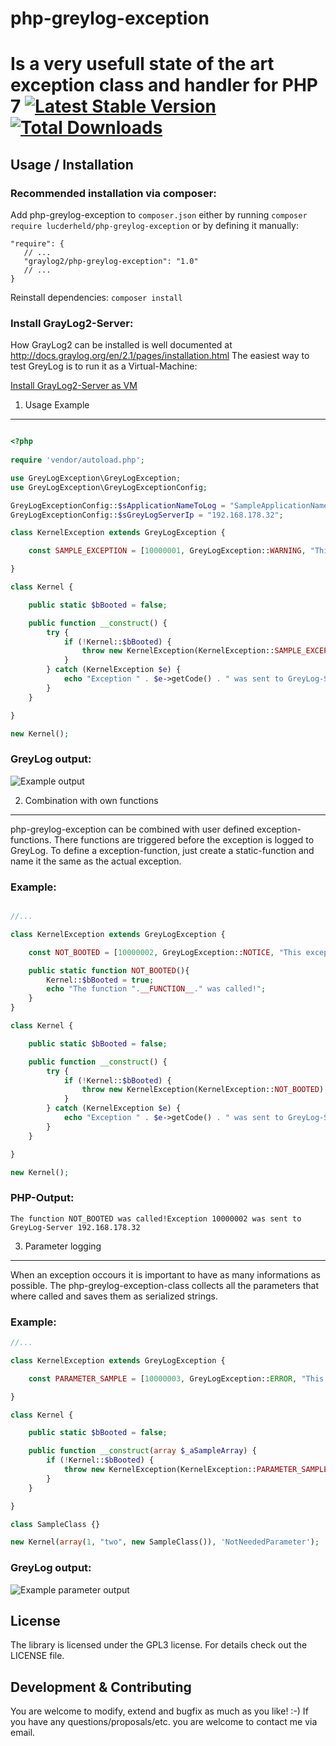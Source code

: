 # php-greylog-exception
Is a very usefull state of the art exception class and handler for PHP 7
[![Latest Stable Version](https://img.shields.io/packagist/v/lucderheld/php-greylog-exception.svg?style=flat-square)](https://packagist.org/packages/lucderheld/php-greylog-exception) [![Total Downloads](https://img.shields.io/packagist/dt/lucderheld/php-greylog-exception.svg?style=flat-square)](https://packagist.org/packages/lucderheld/php-greylog-exception) 
========

Usage / Installation
-----

### Recommended installation via composer:

Add php-greylog-exception to `composer.json` either by running `composer require lucderheld/php-greylog-exception` or by defining it manually:

    "require": {
       // ...
       "graylog2/php-greylog-exception": "1.0"
       // ...
    }

Reinstall dependencies: `composer install`

### Install GrayLog2-Server:

How GrayLog2 can be installed is well documented at http://docs.graylog.org/en/2.1/pages/installation.html 
The easiest way to test GreyLog is to run it as a Virtual-Machine:

[Install GrayLog2-Server as VM](http://docs.graylog.org/en/2.1/pages/installation/virtual_machine_appliances.html)

1. Usage Example
-----

```php

<?php
    
require 'vendor/autoload.php';

use GreyLogException\GreyLogException;
use GreyLogException\GreyLogExceptionConfig;

GreyLogExceptionConfig::$sApplicationNameToLog = "SampleApplicationName";
GreyLogExceptionConfig::$sGreyLogServerIp = "192.168.178.32";

class KernelException extends GreyLogException {

    const SAMPLE_EXCEPTION = [10000001, GreyLogException::WARNING, "This is the exception error text with a variable '%s'"];

}

class Kernel {

    public static $bBooted = false;

    public function __construct() {
        try {
            if (!Kernel::$bBooted) {
                throw new KernelException(KernelException::SAMPLE_EXCEPTION, "someValue");
            }
        } catch (KernelException $e) {
            echo "Exception " . $e->getCode() . " was sent to GreyLog-Server " . GreyLogExceptionConfig::$sGreyLogServerIp;
        }
    }

}

new Kernel();
``` 

### GreyLog output:

![Example output](https://github.com/lucderheld/php-greylog-exception/blob/master/samples/greylog-output.png)

2. Combination with own functions
-----

php-greylog-exception can be combined with user defined exception-functions. There functions are triggered before the exception is logged to GreyLog.
To define a exception-function, just create a static-function and name it the same as the actual exception.

### Example:

```php

//...

class KernelException extends GreyLogException {

    const NOT_BOOTED = [10000002, GreyLogException::NOTICE, "This exceptions fires the function KernelException::NOT_BOOTED() before logging the exception to GrayLog"];

    public static function NOT_BOOTED(){
        Kernel::$bBooted = true;
        echo "The function ".__FUNCTION__." was called!";
    }
}

class Kernel {

    public static $bBooted = false;

    public function __construct() {
        try {
            if (!Kernel::$bBooted) {
                throw new KernelException(KernelException::NOT_BOOTED);
            }
        } catch (KernelException $e) {
            echo "Exception " . $e->getCode() . " was sent to GreyLog-Server " . GreyLogExceptionConfig::$sGreyLogServerIp;
        }
    }

}

new Kernel();
``` 

### PHP-Output:

`The function NOT_BOOTED was called!Exception 10000002 was sent to GreyLog-Server 192.168.178.32`

3. Parameter logging
-----

When an exception occours it is important to have as many informations as possible. The php-greylog-exception-class collects all the parameters that where called and saves them as serialized strings.

### Example:

```php
//...

class KernelException extends GreyLogException {

    const PARAMETER_SAMPLE = [10000003, GreyLogException::ERROR, "This exception is a sample exception for showing variables"];

}

class Kernel {

    public static $bBooted = false;

    public function __construct(array $_aSampleArray) {
        if (!Kernel::$bBooted) {
            throw new KernelException(KernelException::PARAMETER_SAMPLE);
        }
    }

}

class SampleClass {}

new Kernel(array(1, "two", new SampleClass()), 'NotNeededParameter');
``` 

### GreyLog output:

![Example parameter output](https://github.com/lucderheld/php-greylog-exception/blob/master/samples/greylog-parameter-logging.png)

License
-----

The library is licensed under the GPL3 license. For details check out the LICENSE file.

Development & Contributing
-----

You are welcome to modify, extend and bugfix as much as you like! :-) If you have any questions/proposals/etc. you are welcome to contact me via email.